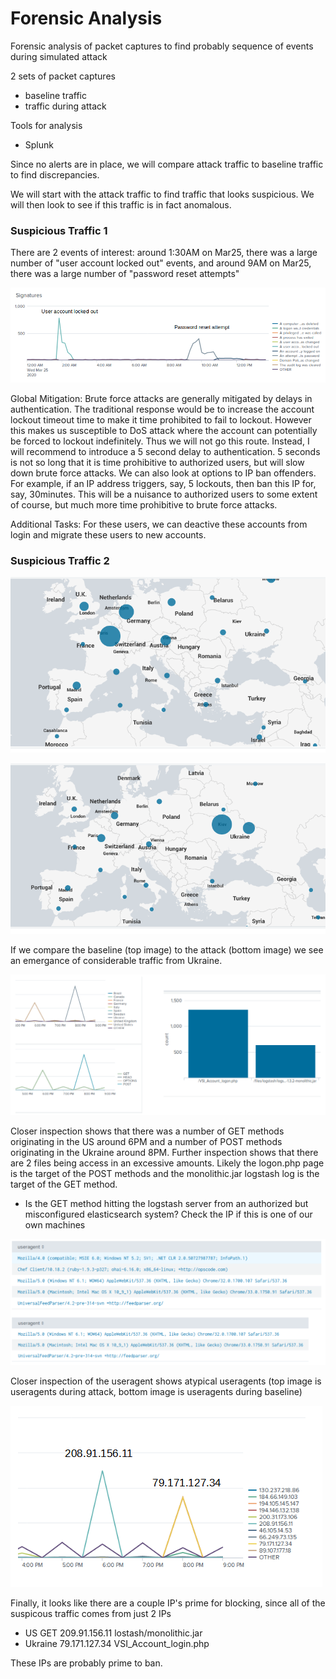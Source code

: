 # Forensic Analysis

Forensic analysis of packet captures to find probably sequence of events during simulated attack

2 sets of packet captures
- baseline traffic
- traffic during attack

Tools for analysis
- Splunk

Since no alerts are in place, we will compare attack traffic to baseline traffic to find discrepancies.

We will start with the attack traffic to find traffic that looks suspicious. We will then look to see if this traffic is in fact anomalous.

### Suspicious Traffic 1

There are 2 events of interest: around 1:30AM on Mar25, there was a large number of "user account locked out" events, and around 9AM on Mar25, there was a large number of "password reset attempts"

![image](https://github.com/dmpeppin/BootCamp_Homework/blob/main/HW19Pic1.PNG)

Global Mitigation: Brute force attacks are generally mitigated by delays in authentication. The traditional response would be to increase the account lockout timeout time to make it time prohibited to fail to lockout. However this makes us susceptible to DoS attack where the account can potentially be forced to lockout indefinitely. Thus we will not go this route. Instead, I will recommend to introduce a 5 second delay to authentication. 5 seconds is not so long that it is time prohibitive to authorized users, but will slow down brute force attacks. We can also look at options to IP ban offenders. For example, if an IP address triggers, say, 5 lockouts, then ban this IP for, say, 30minutes. This will be a nuisance to authorized users to some extent of course, but much more time prohibitive to brute force attacks.

Additional Tasks: For these users, we can deactive these accounts from login and migrate these users to new accounts.



### Suspicious Traffic 2

![image](https://github.com/dmpeppin/BootCamp_Homework/blob/main/HW19Pic4.PNG)

![image](https://github.com/dmpeppin/BootCamp_Homework/blob/main/HW19Pic3.PNG)

If we compare the baseline (top image) to the attack (bottom image) we see an emergance of considerable traffic from Ukraine.

![image](https://github.com/dmpeppin/BootCamp_Homework/blob/main/HW19Pic2.PNG)
  
Closer inspection shows that there was a number of GET methods originating in the US around 6PM and a number of POST methods originating in the Ukraine around 8PM. Further inspection shows that there are 2 files being access in an excessive amounts. Likely the logon.php page is the target of the POST methods and the monolithic.jar logstash log is the target of the GET method. 

- Is the GET method hitting the logstash server from an authorized but misconfigured elasticsearch system? Check the IP if this is one of our own machines

![image](https://github.com/dmpeppin/BootCamp_Homework/blob/main/HW19Pic5.PNG)

Closer inspection of the useragent shows atypical useragents (top image is useragents during attack, bottom image is useragents during baseline)

![image](https://github.com/dmpeppin/BootCamp_Homework/blob/main/HW19Pic6.PNG)

Finally, it looks like there are a couple IP's prime for blocking, since all of the suspicous traffic comes from just 2 IPs

- US GET 209.91.156.11 lostash/monolithic.jar
- Ukraine 79.171.127.34 VSI_Account_login.php

These IPs are probably prime to ban.


